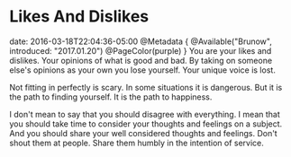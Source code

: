 # Likes And Dislikes
date: 2016-03-18T22:04:36-05:00
@Metadata {
  @Available("Brunow", introduced: "2017.01.20")
  @PageColor(purple)
}
You are your likes and dislikes. Your opinions of what is good and bad. By taking on someone else's opinions as your own you lose yourself. Your unique voice is lost.

Not fitting in perfectly is scary. In some situations it is dangerous. But it is the path to finding yourself. It is the path to happiness.

I don't mean to say that you should disagree with everything. I mean that you should take time to consider your thoughts and feelings on a subject. And you should share your well considered thoughts and feelings. Don't shout them at people. Share them humbly in the intention of service.
